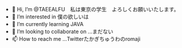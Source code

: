 - 👋 Hi, I’m @TAEEALFU　私は東京の学生　よろしくお願いいたします。
- 👀 I’m interested in 僕の欲しいは
- 🌱 I’m currently learning JAVA　
- 💞️ I’m looking to collaborate on ...まだない
- 📫 How to reach me ...Twitterたかぎちゅうわのromaji

<!---
TAEEALFU/TAEEALFU is a ✨ special ✨ repository because its `README.md` (this file) appears on your GitHub profile.
You can click the Preview link to take a look at your changes.
--->
